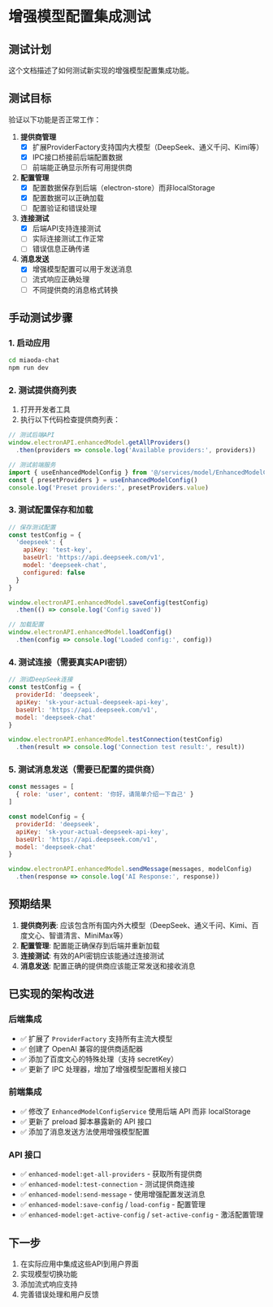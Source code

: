 # 增强模型配置集成测试

## 测试计划

这个文档描述了如何测试新实现的增强模型配置集成功能。

## 测试目标

验证以下功能是否正常工作：

1. **提供商管理**
   - [x] 扩展ProviderFactory支持国内大模型（DeepSeek、通义千问、Kimi等）
   - [x] IPC接口桥接前后端配置数据
   - [ ] 前端能正确显示所有可用提供商

2. **配置管理**
   - [x] 配置数据保存到后端（electron-store）而非localStorage
   - [x] 配置数据可以正确加载
   - [ ] 配置验证和错误处理

3. **连接测试**
   - [x] 后端API支持连接测试
   - [ ] 实际连接测试工作正常
   - [ ] 错误信息正确传递

4. **消息发送**
   - [x] 增强模型配置可以用于发送消息
   - [ ] 流式响应正确处理
   - [ ] 不同提供商的消息格式转换

## 手动测试步骤

### 1. 启动应用
```bash
cd miaoda-chat
npm run dev
```

### 2. 测试提供商列表
1. 打开开发者工具
2. 执行以下代码检查提供商列表：
```javascript
// 测试后端API
window.electronAPI.enhancedModel.getAllProviders()
  .then(providers => console.log('Available providers:', providers))

// 测试前端服务
import { useEnhancedModelConfig } from '@/services/model/EnhancedModelConfigService'
const { presetProviders } = useEnhancedModelConfig()
console.log('Preset providers:', presetProviders.value)
```

### 3. 测试配置保存和加载
```javascript
// 保存测试配置
const testConfig = {
  'deepseek': {
    apiKey: 'test-key',
    baseUrl: 'https://api.deepseek.com/v1',
    model: 'deepseek-chat',
    configured: false
  }
}

window.electronAPI.enhancedModel.saveConfig(testConfig)
  .then(() => console.log('Config saved'))

// 加载配置
window.electronAPI.enhancedModel.loadConfig()
  .then(config => console.log('Loaded config:', config))
```

### 4. 测试连接（需要真实API密钥）
```javascript
// 测试DeepSeek连接
const testConfig = {
  providerId: 'deepseek',
  apiKey: 'sk-your-actual-deepseek-api-key',
  baseUrl: 'https://api.deepseek.com/v1',
  model: 'deepseek-chat'
}

window.electronAPI.enhancedModel.testConnection(testConfig)
  .then(result => console.log('Connection test result:', result))
```

### 5. 测试消息发送（需要已配置的提供商）
```javascript
const messages = [
  { role: 'user', content: '你好，请简单介绍一下自己' }
]

const modelConfig = {
  providerId: 'deepseek',
  apiKey: 'sk-your-actual-deepseek-api-key',
  baseUrl: 'https://api.deepseek.com/v1',
  model: 'deepseek-chat'
}

window.electronAPI.enhancedModel.sendMessage(messages, modelConfig)
  .then(response => console.log('AI Response:', response))
```

## 预期结果

1. **提供商列表**: 应该包含所有国内外大模型（DeepSeek、通义千问、Kimi、百度文心、智谱清言、MiniMax等）
2. **配置管理**: 配置能正确保存到后端并重新加载
3. **连接测试**: 有效的API密钥应该能通过连接测试
4. **消息发送**: 配置正确的提供商应该能正常发送和接收消息

## 已实现的架构改进

### 后端集成
- ✅ 扩展了 `ProviderFactory` 支持所有主流大模型
- ✅ 创建了 OpenAI 兼容的提供商适配器
- ✅ 添加了百度文心的特殊处理（支持 secretKey）
- ✅ 更新了 IPC 处理器，增加了增强模型配置相关接口

### 前端集成
- ✅ 修改了 `EnhancedModelConfigService` 使用后端 API 而非 localStorage
- ✅ 更新了 preload 脚本暴露新的 API 接口
- ✅ 添加了消息发送方法使用增强模型配置

### API 接口
- ✅ `enhanced-model:get-all-providers` - 获取所有提供商
- ✅ `enhanced-model:test-connection` - 测试提供商连接
- ✅ `enhanced-model:send-message` - 使用增强配置发送消息
- ✅ `enhanced-model:save-config` / `load-config` - 配置管理
- ✅ `enhanced-model:get-active-config` / `set-active-config` - 激活配置管理

## 下一步

1. 在实际应用中集成这些API到用户界面
2. 实现模型切换功能
3. 添加流式响应支持
4. 完善错误处理和用户反馈